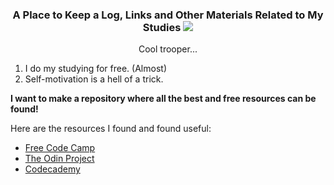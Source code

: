 <h3 align="center"> 
A Place to Keep a Log, Links and Other Materials Related to My Studies
<img src="http://octodex.github.com/images/stormtroopocat.jpg" alt-text="stormtroopet github logo ocopus">
</h3>
<p align="center">Cool trooper...</p>

1) I do my studying for free. (Almost)
2) Self-motivation is a hell of a trick.

**I want to make a repository where all the best and free resources can be found!**

Here are the resources I found and found useful:

- [Free Code Camp](https://www.freecodecamp.org)
- [The Odin Project](https://www.theodinproject.com)
- [Codecademy](https://www.codecademy.com)
